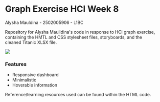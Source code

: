 # Graph Exercise HCI Week 8

Alysha Mauldina - 2502005906 - L1BC

Repository for Alysha Maulidina's code in response to HCI graph exercise, containing the HMTL and CSS stylesheet files, storyboards, and the cleaned Titanic XLSX file.

<img src="https://media.giphy.com/media/3ufkayJXSc5E47L4qw/giphy.gif">

### Features
  - Responsive dashboard
  - Minimalistic
  - Hoverable information
 
Reference/learning resources used can be found within the HTML code.

